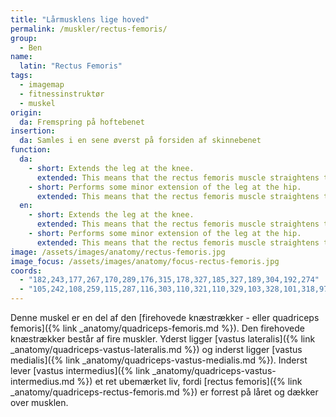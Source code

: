 ```yaml
---
title: "Lårmusklens lige hoved"
permalink: /muskler/rectus-femoris/
group:
  - Ben
name:
  latin: "Rectus Femoris"
tags:
  - imagemap
  - fitnessinstruktør
  - muskel
origin: 
  da: Fremspring på hoftebenet
insertion: 
  da: Samles i en sene øverst på forsiden af skinnebenet
function:
  da:
    - short: Extends the leg at the knee.
      extended: This means that the rectus femoris muscle straightens the leg at the knee joint such that there is an increase in the angle between the lower leg and the upper leg.
    - short: Performs some minor extension of the leg at the hip.
      extended: This means that the rectus femoris muscle straightens the hip joint such that there is an increase in the angle between the upper leg and the torso.
  en:
    - short: Extends the leg at the knee.
      extended: This means that the rectus femoris muscle straightens the leg at the knee joint such that there is an increase in the angle between the lower leg and the upper leg.
    - short: Performs some minor extension of the leg at the hip.
      extended: This means that the rectus femoris muscle straightens the hip joint such that there is an increase in the angle between the upper leg and the torso.
image: /assets/images/anatomy/rectus-femoris.jpg
image_focus: /assets/images/anatomy/focus-rectus-femoris.jpg
coords:
  - "182,243,177,267,170,289,176,315,178,327,185,327,189,304,192,274"
  - "105,242,108,259,115,287,116,303,110,321,110,329,103,328,101,318,97,306,95,274"
---
```


Denne muskel er en del af den [firehovede knæstrækker - eller quadriceps femoris]({% link _anatomy/quadriceps-femoris.md %}). Den firehovede knæstrækker består af fire muskler. Yderst ligger [vastus lateralis]({% link _anatomy/quadriceps-vastus-lateralis.md %}) og inderst ligger [vastus medialis]({% link _anatomy/quadriceps-vastus-medialis.md %}). Inderst lever [vastus intermedius]({% link _anatomy/quadriceps-vastus-intermedius.md %}) et ret ubemærket liv, fordi [rectus femoris]({% link _anatomy/quadriceps-rectus-femoris.md %}) er forrest på låret og dækker over musklen.
